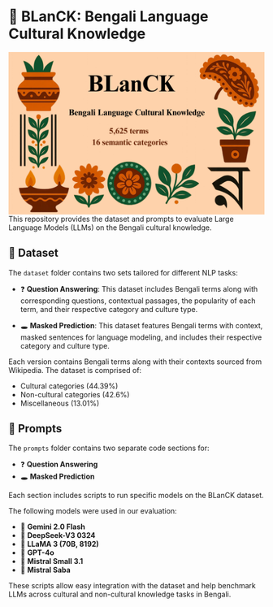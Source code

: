# 🧠 BLanCK: Bengali Language Cultural Knowledge
<img align="center"  src="BLanCK-pic.png" alt="BLanCK">
This repository provides the dataset and prompts to evaluate Large Language Models (LLMs) on the Bengali cultural knowledge.

## 📂 Dataset

The `dataset` folder contains two sets tailored for different NLP tasks:

- ❓ **Question Answering**: This dataset includes Bengali terms along with corresponding questions, contextual passages, the popularity of each term, and their respective category and culture type.

- 🕳️ **Masked Prediction**: This dataset features Bengali terms with context, masked sentences for language modeling, and includes their respective category and culture type.

Each version contains Bengali terms along with their contexts sourced from Wikipedia. The dataset is comprised of:

- Cultural categories (44.39%)  
- Non-cultural categories (42.6%)  
- Miscellaneous (13.01%)

## 🧾 Prompts

The `prompts` folder contains two separate code sections for:

- ❓ **Question Answering**
- 🕳️ **Masked Prediction**

Each section includes scripts to run specific models on the BLanCK dataset.

The following models were used in our evaluation:

- 🔮 **Gemini 2.0 Flash**
- 🐋 **DeepSeek-V3 0324**
- 🦙 **LLaMA 3 (70B, 8192)**
- 🤖 **GPT-4o**
- 🤏 **Mistral Small 3.1**
- 🐉 **Mistral Saba**

These scripts allow easy integration with the dataset and help benchmark LLMs across cultural and non-cultural knowledge tasks in Bengali.
